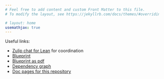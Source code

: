 ```yaml
---
# Feel free to add content and custom Front Matter to this file.
# To modify the layout, see https://jekyllrb.com/docs/themes/#overriding-theme-defaults

# layout: home
usemathjax: true
---
```


Useful links:

* [Zulip chat for Lean](https://leanprover.zulipchat.com/) for coordination
* [Blueprint](blueprint/)
* [Blueprint as pdf](../blueprint.pdf)
* [Dependency graph](blueprint/dep_graph_document.html)
* [Doc pages for this repository](docs/)
